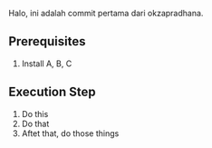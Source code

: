 Halo, ini adalah commit pertama dari okzapradhana.

## Prerequisites
1. Install A, B, C

## Execution Step
1. Do this
2. Do that
3. Aftet that, do those things

